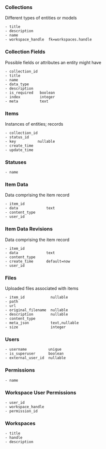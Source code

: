 ### Collections

Different types of entities or models

```
- title
- description
- name
- workspace_handle  fk=workspaces.handle
```

### Collection Fields

Possible fields or attributes an entity might have

```
- collection_id
- title
- name
- data_type
- description
- is_required   boolean
- index         integer
- meta          text
```

### Items

Instances of entities; records

```
- collection_id
- status_id
- key          nullable
- create_time
- update_time
```

### Statuses

```
- name
```

### Item Data

Data comprising the item record

```
- item_id
- data             text
- content_type
- user_id
```

### Item Data Revisions

Data comprising the item record

```
- item_id
- data             text
- content_type
- create_time      default=now
- user_id
```

### Files

Uploaded files associated with items

```
- item_id            nullable
- path
- url
- original_filename  nullable
- description        nullable
- content_type
- meta_json          text,nullable
- size               integer
```

### Users

```
- username          unique
- is_superuser      boolean
- external_user_id  nullable
```
### Permissions

```
- name
```

### Workspace User Permissions

```
- user_id
- workspace_handle
- permission_id
```

### Workspaces

```
- title
- handle
- description
```


